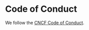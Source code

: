 # Code of Conduct

We follow the [CNCF Code of Conduct][cncf-coc].

[cncf-coc]: https://github.com/cncf/foundation/blob/master/code-of-conduct.md  